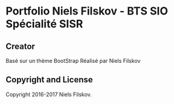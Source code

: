 # Portfolio Niels Filskov - BTS SIO Spécialité SISR

## Creator

Basé sur un thème BootStrap
Réalisé par Niels Filskov

## Copyright and License

Copyright 2016-2017 Niels Filskov.